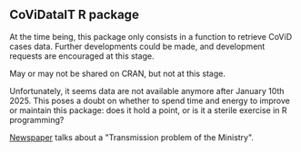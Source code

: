 ## CoViDataIT R package

At the time being, this package only consists in a function to retrieve CoViD cases data.
Further developments could be made, and development requests are encouraged at this stage.

May or may not be shared on CRAN, but not at this stage.

Unfortunately, it seems data are not available anymore after January 10th 2025. 
This poses a doubt on whether to spend time and energy to improve or maintain this package:
does it hold a point, or is it a sterile exercise in R programming?

[Newspaper](https://lab24.ilsole24ore.com/coronavirus/) talks about a "Transmission problem of the Ministry".
